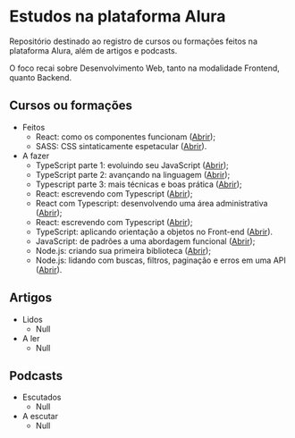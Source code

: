 # Estudos na plataforma Alura

Repositório destinado ao registro de cursos ou formações feitos na plataforma Alura, além de artigos e podcasts.

O foco recai sobre Desenvolvimento Web, tanto na modalidade Frontend, quanto Backend.

## Cursos ou formações

* Feitos
  * React: como os componentes funcionam ([Abrir](https://www.alura.com.br/curso-online-react-componentes-funcionam));
  * SASS: CSS sintaticamente espetacular ([Abrir](https://www.alura.com.br/curso-online-sass-css-sintaticamente-espetacular)).
* A fazer
  * TypeScript parte 1: evoluindo seu JavaScript ([Abrir](https://www.alura.com.br/curso-online-typescript-evoluindo-javascript));
  * TypeScript parte 2: avançando na linguagem ([Abrir](https://www.alura.com.br/curso-online-typescript-avancando-linguagem));
  * Typescript parte 3: mais técnicas e boas prática ([Abrir](https://www.alura.com.br/curso-online-typescript-tecnicas-boas-praticas));
  * React: escrevendo com Typescript ([Abrir](https://www.alura.com.br/curso-online-react-modernizando-escrever-typescript));
  * React com Typescript: desenvolvendo uma área administrativa ([Abrir](https://www.alura.com.br/curso-online-react-typescript-area-administrativa));
  * React: escrevendo com Typescript ([Abrir](https://www.alura.com.br/curso-online-typescript-orientado-objetos));
  * TypeScript: aplicando orientação a objetos no Front-end ([Abrir](https://www.alura.com.br/curso-online-typescript-orientado-objetos)).
  * JavaScript: de padrões a uma abordagem funcional ([Abrir](https://www.alura.com.br/curso-online-javascript-padroes-abordagem-funcional));
  * Node.js: criando sua primeira biblioteca ([Abrir](https://www.alura.com.br/curso-online-nodejs-criando-primeira-biblioteca));
  * Node.js: lidando com buscas, filtros, paginação e erros em uma API ([Abrir](https://www.alura.com.br/curso-online-node-js-buscas-filtros-paginacao-erros-api)).

## Artigos

* Lidos
  * Null
* A ler
  * Null

## Podcasts

* Escutados
  * Null
* A escutar
  * Null
